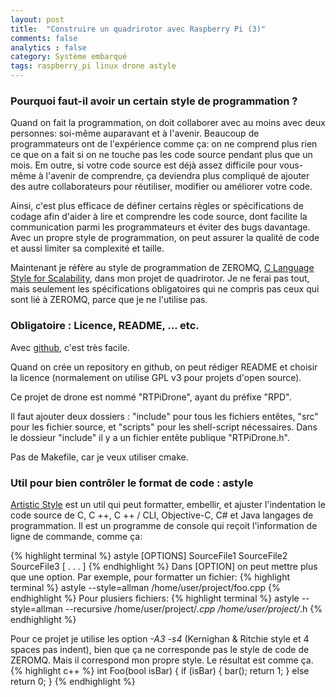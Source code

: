 ```yaml
---
layout: post
title:  "Construire un quadrirotor avec Raspberry Pi (3)"
comments: false
analytics : false
category: Système embarqué
tags: raspberry_pi linux drone astyle
---
```


### Pourquoi faut-il avoir un certain style de programmation ? ###

Quand on fait la programmation, on doit collaborer avec au moins avec deux personnes:
soi-même auparavant et à l'avenir.
Beaucoup de programmateurs ont de l'expérience comme ça:
on ne comprend plus rien ce que on a fait si on ne touche pas les code source pendant plus que un mois.
Em outre, si votre code source est déjà assez difficile pour vous-même à l'avenir de comprendre,
ça deviendra plus compliqué de ajouter des autre collaborateurs pour réutiliser, modifier ou améliorer votre code.

Ainsi, c'est plus efficace de définer certains règles or spécifications de codage afin d'aider à lire et comprendre les code source,
dont facilite la communication parmi les programmateurs et éviter des bugs davantage.
Avec un propre style de programmation, on peut assurer la qualité de code et aussi limiter sa complexité et taille.

Maintenant je réfère au style de programmation de ZEROMQ,
[C Language Style for Scalability](http://rfc.zeromq.org/spec:21/CLASS/),
dans mon projet de quadrirotor.
Je ne ferai pas tout, mais seulement les spécifications obligatoires qui ne compris pas ceux qui sont lié à ZEROMQ,
parce que je ne l'utilise pas.

### Obligatoire : Licence, README, ... etc. ###

Avec [github](https://github.com/), c'est très facile.

Quand on crée un repository en github, on peut rédiger README et choisir la licence 
(normalement on utilise GPL v3 pour projets d'open source).

Ce projet de drone est nommé "RTPiDrone", ayant du préfixe "RPD".

Il faut ajouter deux dossiers : "include" pour tous les fichiers entêtes, "src" pour les fichier source,
et "scripts" pour les shell-script nécessaires.
Dans le dossieur "include" il y a un fichier entête publique "RTPiDrone.h".

Pas de Makefile, car je veux utiliser cmake.

### Util pour bien contrôler le format de code : astyle ###

[Artistic Style](http://astyle.sourceforge.net/)
est un util qui peut formatter, embellir, et ajuster l'indentation le code source de
C, C ++, C ++ / CLI, Objective-C, C# et Java langages de programmation.
Il est un programme de console qui reçoit l'information de ligne de commande, comme ça:

{% highlight terminal %}
astyle  [OPTIONS]  SourceFile1  SourceFile2  SourceFile3  [ . . . ]
{% endhighlight %}
Dans [OPTION] on peut mettre plus que une option. Par exemple, pour formatter un fichier:
{% highlight terminal %}
astyle  --style=allman  /home/user/project/foo.cpp
{% endhighlight %}
Pour plusiers fichiers:
{% highlight terminal %}
astyle  --style=allman --recursive  /home/user/project/*.cpp  /home/user/project/*.h
{% endhighlight %}

Pour ce projet je utilise les option *-A3 -s4* (Kernighan & Ritchie style et 4 spaces pas indent), 
bien que ça ne corresponde pas le style de code de ZEROMQ.
Mais il correspond mon propre style.
Le résultat est comme ça.
{% highlight c++ %}
int Foo(bool isBar)
{
    if (isBar) {
        bar();
        return 1;
    } else
        return 0;
}
{% endhighlight %}
